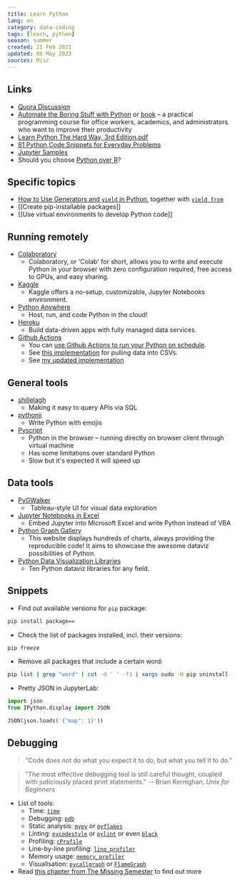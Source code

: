 ```yaml
---
title: Learn Python
lang: en
category: data-coding
tags: [learn, python]
season: summer
created: 21 Feb 2021
updated: 06 May 2023
sources: Misc
---
```


## Links
- [Quora Discussion](https://www.quora.com/How-should-I-start-learning-Python-1)
- [Automate the Boring Stuff with Python](https://www.udemy.com/course/automate/) or [book](https://automatetheboringstuff.com/2e/) – a practical programming course for office workers, academics, and administrators who want to improve their productivity
- [Learn Python The Hard Way, 3rd Edition.pdf](../../assets/files/Learn-Python-The-Hard-Way.pdf)
- [81 Python Code Snippets for Everyday Problems](https://therenegadecoder.com/code/python-code-snippets-for-everyday-problems/)
- [Jupyter Samples](https://github.com/ibm-et/jupyter-samples)
- Should you choose [Python over R](../../assets/files/r-vs-python.png)?

## Specific topics
- [How to Use Generators and `yield` in Python](https://realpython.com/introduction-to-python-generators/), together with [`yield from`](https://python.astrotech.io/advanced/generator/yield-from.html)
- [[Create pip-installable packages]]
- [[Use virtual environments to develop Python code]]

## Running remotely
- [Colaboratory](https://colab.research.google.com/)
	- Colaboratory, or 'Colab' for short, allows you to write and execute Python in your browser with zero configuration required, free access to GPUs, and easy sharing.
- [Kaggle](https://www.kaggle.com/)
	- Kaggle offers a no-setup, customizable, Jupyter Notebooks environment.
- [Python Anywhere](https://eu.pythonanywhere.com/)
	- Host, run, and code Python in the cloud!
- [Heroku](https://www.heroku.com/)
	- Build data-driven apps with fully managed data services.
- [Github Actions](https://github.com/features/actions)
	- You can [use Github Actions to run your Python on schedule](https://github.community/t/how-to-setup-github-actions-to-run-my-python-script-on-schedule/18335).
	- See [this implementation](https://github.com/michalskop/cz-covid-predictive-data) for pulling data into CSVs.
	- See [my updated implementation](https://github.com/one-data-cookie/brno-part-budget/blob/main/.github/workflows/cronjob.yaml)

## General tools
- [shillelagh](https://github.com/betodealmeida/shillelagh/)
	- Making it easy to query APIs via SQL
- [pythonji](https://github.com/gahjelle/pythonji)
	- Write Python with emojis
- [Pyscript](https://www.anaconda.com/blog/pyscript-python-in-the-browser)
	- Python in the browser – running directly on browser client through virtual machine
	- Has some limitations over standard Python
	- Slow but it's expected it will speed up

## Data tools
- [PyGWalker](https://github.com/Kanaries/pygwalker)
	-  Tableau-style UI for visual data exploration
- [Jupyter Notebooks in Excel](https://towardsdatascience.com/python-jupyter-notebooks-in-excel-5ab34fc6439)
	- Embed Jupyter into Microsoft Excel and write Python instead of VBA
- [Python Graph Gallery](https://python-graph-gallery.com/)
	- This website displays hundreds of charts, always providing the reproducible code! It aims to showcase the awesome dataviz possibilities of Python.
- [Python Data Visualization Libraries](https://mode.com/blog/python-data-visualization-libraries/)
	- Ten Python dataviz libraries for any field.


## Snippets
- Find out available versions for `pip` package:
```bash
pip install package==
```

- Check the list of packages installed, incl. their versions:
```bash
pip freeze
```

- Remove all packages that include a certain word:
```bash
pip list | grep "word" | cut -d ' ' -f1 | xargs sudo -H pip uninstall -y
```

- Pretty JSON in JupyterLab:
```python
import json
from IPython.display import JSON

JSON(json.loads('{"map": 1}'))
```


## Debugging
> "Code does not do what you expect it to do, but what you tell it to do."

> "The most effective debugging tool is still careful thought, coupled with judiciously placed print statements."
> -- Brian Kernighan, _Unix for Beginners_

- List of tools:
	- Time: [`time`](https://docs.python.org/3/library/time.html)
	- Debugging: [`pdb`](https://docs.python.org/3/library/pdb.html)
	- Static analysis:  [`mypy`](https://github.com/python/mypy) or [`pyflakes`](https://github.com/PyCQA/pyflakes)
	- Linting: [`pycodestyle`](https://github.com/pycqa/pycodestyle/) or [`pylint`](https://github.com/PyCQA/pylint) or even [`black`](https://github.com/psf/black)
	- Profiling: [`cProfile`](https://docs.python.org/3/library/profile.html) 
	- Line-by-line profiling: [`line_profiler`](https://github.com/pyutils/line_profiler)
	- Memory usage: [`memory_profiler`](https://github.com/pythonprofilers/memory_profiler)
	- Visualisation: [`pycallgraph`](https://github.com/gak/pycallgraph) or [`FlameGraph`](https://github.com/brendangregg/FlameGraph)
- Read [this chapter from The Missing Semester](https://missing.csail.mit.edu/2020/debugging-profiling/) to find out more
